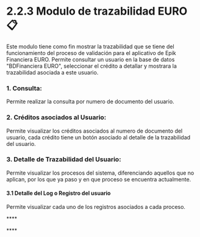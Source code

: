 # 2.2.3 Modulo de trazabilidad EURO📋

Este modulo tiene como fin mostrar la trazabilidad que se tiene del funcionamiento del proceso de validación para el aplicativo de Epik Financiera EURO. Permite consultar un usuario en la base de datos "BDFinanciera EURO", seleccionar el crédito a detallar y mostrara la trazabilidad asociada a este usuario.

### 1. Consulta:

Permite realizar la consulta por numero de documento del usuario.

### **2. Créditos asociados al Usuario:**

Permite visualizar los créditos asociados al numero de documento del usuario, cada crédito tiene un botón asociado al detalle de la trazabilidad del usuario.

### 3. Detalle de Trazabilidad del Usuario: 

Permite visualizar los procesos del sistema, diferenciando aquellos que no aplican, por los que ya paso y en que proceso se encuentra actualmente.

#### 3.1 Detalle del Log o Registro del usuario

Permite visualizar cada uno de los registros asociados a cada proceso. 





\*\*\*\*

\*\*\*\*

 

